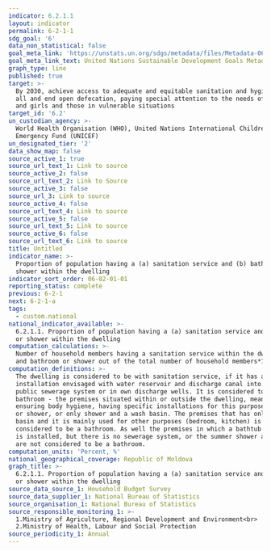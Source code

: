 ```yaml
---
indicator: 6.2.1.1
layout: indicator
permalink: 6-2-1-1
sdg_goal: '6'
data_non_statistical: false
goal_meta_link: 'https://unstats.un.org/sdgs/metadata/files/Metadata-06-02-01.pdf'
goal_meta_link_text: United Nations Sustainable Development Goals Metadata (pdf 428kB)
graph_type: line
published: true
target: >-
  By 2030, achieve access to adequate and equitable sanitation and hygiene for
  all and end open defecation, paying special attention to the needs of women
  and girls and those in vulnerable situations
target_id: '6.2'
un_custodian_agency: >-
  World Health Organisation (WHO), United Nations International Children's
  Emergency Fund (UNICEF)
un_designated_tier: '2'
data_show_map: false
source_active_1: true
source_url_text_1: Link to source
source_active_2: false
source_url_text_2: Link to Source
source_active_3: false
source_url_3: Link to source
source_active_4: false
source_url_text_4: Link to source
source_active_5: false
source_url_text_5: Link to source
source_active_6: false
source_url_text_6: Link to source
title: Untitled
indicator_name: >-
  Proportion of population having a (a) sanitation service and (b) bath or
  shower within the dwelling
indicator_sort_order: 06-02-01-01
reporting_status: complete
previous: 6-2-1
next: 6-2-1-a
tags:
  - custom.national
national_indicator_available: >-
  6.2.1.1. Proportion of population having a (a) sanitation service and (b) bath
  or shower within the dwelling
computation_calculations: >-
  Number of household members having a sanitation service within the dwelling
  and bathroom or shower out of the total number of household members*100
computation_definitions: >-
  The dwelling is considered to be with sanitation service, if it has an
  installation envisaged with water reservoir and discharge canal into the
  public sewerage system or in own discharge wells. It is considered to be a
  bathroom - the premises situated within or outside the dwelling, meant for
  ensuring body hygiene, having specific installations for this purpose: bathtub
  or shower, or only shower and a wash basin. The premises that has only a wash
  basin and it is mainly used for other purposes (bedroom, kitchen) is not
  considered to be a bathroom. As well the premises in which a bathtub (shower)
  is installed, but there is no sewerage system, or the summer shower and sauna
  are not considered to be a bathroom.
computation_units: 'Percent, %'
national_geographical_coverage: Republic of Moldova
graph_title: >-
  6.2.1.1. Proportion of population having a (a) sanitation service and (b) bath
  or shower within the dwelling
source_data_source_1: Household Budget Survey
source_data_supplier_1: National Bureau of Statistics
source_organisation_1: National Bureau of Statistics
source_responsible_monitoring_1: >-
  1.Ministry of Agriculture, Regional Development and Environment<br> 
  2.Ministry of Health, Labour and Social Protection
source_periodicity_1: Annual
---
```


